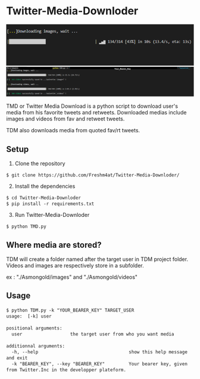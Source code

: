 # Twitter-Media-Downloder

![alt text](https://github.com/Freshm4at/Twitter-Media-Downloder/blob/main/readme%20assets/downloading_in_progress.png)
![alt text](https://github.com/Freshm4at/Twitter-Media-Downloder/blob/main/readme%20assets/media_downloaded.png)

TMD or Twitter Media Download is a python script to download user's media from his favorite tweets and retweets.
Downloaded medias include images and videos from fav and retweet tweets.

TDM also downloads media from quoted fav/rt tweets.

## Setup
1) Clone the repository

```
$ git clone https://github.com/Freshm4at/Twitter-Media-Downloder/
```

2) Install the dependencies

```
$ cd Twitter-Media-Downloder
$ pip install -r requirements.txt
```

3) Run Twitter-Media-Downloder

```
$ python TMD.py 
```

## Where media are stored?
TDM will create a folder named after the target user in TDM project folder. 
Videos and images are respectively store in a subfolder.

ex : "./Asmongold/images" and "./Asmongold/videos"

## Usage
```
$ python TDM.py -k "YOUR_BEARER_KEY" TARGET_USER
usage:  [-k] user

positional arguments:
  user                  the target user from who you want media 
                        
additionnal arguments:
  -h, --help                                  show this help message and exit
  -k "BEARER_KEY", --key "BEARER_KEY"         Your bearer key, given from Twitter.Inc in the developper plateform. 

```
